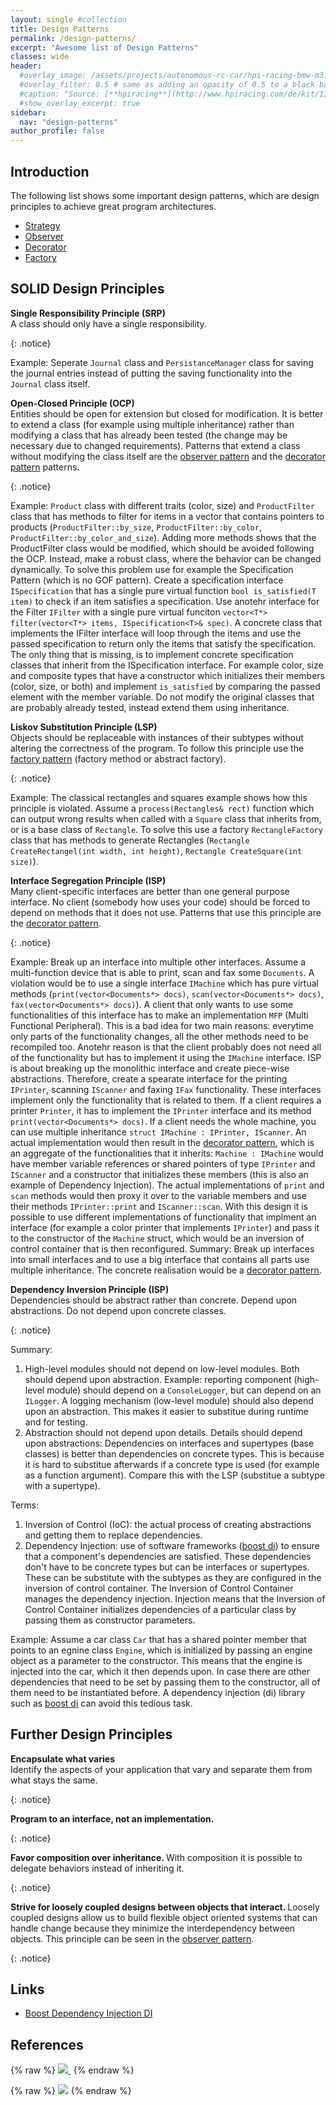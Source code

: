 ```yaml
---
layout: single #collection
title: Design Patterns
permalink: /design-patterns/
excerpt: "Awesome list of Design Patterns"
classes: wide
header:
  #overlay_image: /assets/projects/autonomous-rc-car/hpi-racing-bmw-m3.png
  #overlay_filter: 0.5 # same as adding an opacity of 0.5 to a black background
  #caption: "Source: [**hpiracing**](http://www.hpiracing.com/de/kit/114343)"
  #show_overlay_excerpt: true
sidebar:
  nav: "design-patterns"
author_profile: false
---
```


## Introduction

The following list shows some important design patterns, which are design principles to achieve great program architectures.


- [Strategy](/design-patterns/strategy)
- [Observer](/design-patterns/observer)
- [Decorator](/design-patterns/decorator)
- [Factory](/design-patterns/factory)


## SOLID Design Principles


<p>
<b>Single Responsibility Principle (SRP)</b> <br>
A class should only have a single responsibility.
</p>
{: .notice}

Example: Seperate `Journal` class and `PersistanceManager` class for saving the journal entries instead of putting the saving functionality into the `Journal` class itself.

<p>
<b>Open-Closed Principle (OCP)</b> <br>
Entities should be open for extension but closed for modification. It is better to extend a class (for example using 
multiple inheritance) rather than modifying a class that has already been tested (the change may be necessary due to changed requirements). Patterns that extend a class without modifying the class itself are the <a href="/observer/">observer pattern</a> and the <a href="/decorator/">decorator pattern</a> patterns.
</p>
{: .notice}

Example: `Product` class with different traits (color, size) and `ProductFilter` class that has methods to filter for items in a vector that contains pointers to products (`ProductFilter::by_size`, `ProductFilter::by_color`, `ProductFilter::by_color_and_size`). Adding more methods shows that the ProductFilter class would be modified, which should be avoided following the OCP. Instead, make a robust class, where the behavior can be changed dynamically. To solve this problem use for example the Specification Pattern (which is no GOF pattern). Create a specification interface `ISpecification` that has a single pure virtual function `bool is_satisfied(T item)` to check if an item satisfies a specification. Use anotehr interface for the Filter `IFilter` with a single pure virtual funciton `vector<T*> filter(vector<T*> items, ISpecification<T>& spec)`. A concrete class that implements the IFilter interface will loop through the items and use the passed specification to return only the items that satisfy the specification. The only thing that is missing, is to implement concrete specification classes that inherit from the ISpecification interface. For example color, size and composite types that have a constructor which initializes their members (color, size, or both) and implement `is_satisfied` by comparing the passed element with the member variable. Do not modify the original classes that are probably already tested, instead extend them using inheritance.

<p>
<b>Liskov Substitution Principle (LSP)</b> <br>
Objects should be replaceable with instances of their subtypes without altering the correctness of the program. To follow this principle use the <a href="/factory/">factory pattern</a> (factory method or abstract factory).
</p>
{: .notice}

Example: The classical rectangles and squares example shows how this principle is violated. Assume a `process(Rectangles& rect)` function which can output wrong results when called with a `Square` class that inherits from, or is a base class of `Rectangle`. To solve this use a factory `RectangleFactory` class that has methods to generate Rectangles (`Rectangle CreateRectangel(int width, int height)`, `Rectangle CreateSquare(int size)`).

<p>
<b>Interface Segregation Principle (ISP)</b> <br>
Many client-specific interfaces are better than one general purpose interface. No client (somebody how uses your code) should be forced to depend on methods that it does not use. Patterns that use this principle are the <a href="/decorator/">decorator pattern</a>.
</p>
{: .notice}

Example: Break up an interface into multiple other interfaces. Assume a multi-function device that is able to print, scan and fax some `Documents`.  A violation would be to use a single interface `IMachine` which has pure virtual methods (`print(vector<Documents*> docs)`, `scan(vector<Documents*> docs)`, `fax(vector<Documents*> docs)`). A client that only wants to use some functionalities of this interface has to make an implementation `MFP` (Multi Functional Peripheral). This is a bad idea for two main reasons: everytime only parts of the functionality changes, all the other methods need to be recompiled too. Anotehr reason is that the client probably does not need all of the functionality but has to implement it using the `IMachine` interface. ISP is about breaking up the monolithic interface and create piece-wise abstractions. Therefore, create a spearate interface for the printing `IPrinter`, scanning `IScanner` and faxing `IFax` functionality. These interfaces implement only the functionality that is related to them. If a client requires a printer `Printer`, it has to implement the `IPrinter` interface and its method `print(vector<Documents*> docs)`. If a client needs the whole machine, you can use multiple inheritance `struct IMachine : IPrinter, IScanner`. An actual implementation would then result in the [decorator pattern](/design-patterns/decorator/), which is an aggregate of the functionalities that it inherits: `Machine : IMachine` would have member variable references or shared pointers of type `IPrinter` and `IScanner` and a constructor that initializes these members (this is also an example of Dependency Injection). The actual implementations of `print` and `scan` methods would then proxy it over to the variable members and use their methods `IPrinter::print` and `IScanner::scan`. With this design it is possible to use different implementations of functionality that implment an interface (for example a color printer that implements `IPrinter`) and pass it to the constructor of the `Machine` struct, which would be an inversion of control container that is then reconfigured. Summary: Break up interfaces into small interfaces and to use a big interface that contains all parts use multiple inheritance. The concrete realisation would be a [decorator pattern](/design-patterns/decorator/).

<p>
<b>Dependency Inversion Principle (ISP)</b> <br>
Dependencies should be abstract rather than concrete. Depend upon abstractions. Do not depend upon concrete classes.
</p>
{: .notice}

Summary: 
1. High-level modules should not depend on low-level modules. Both should depend upon abstraction. 
Example: reporting component (high-level module) should depend on a `ConsoleLogger`, but can depend on an `ILogger`. A logging mechanism (low-level module) should also depend upon an abstraction. This makes it easier to substitue during runtime and for testing.
2. Abstraction should not depend upon details. Details should depend upon abstractions: Dependencies on interfaces and supertypes (base classes) is better than dependencies on concrete types. This is because it is hard to substitue afterwards if a concrete type is used (for example as a function argument). Compare this with the LSP (substitue a subtype with a supertype). 

Terms:
1. Inversion of Control (IoC): the actual process of creating abstractions and getting them to replace dependencies.
2. Dependency Injection: use of software frameworks ([boost di](https://boost-experimental.github.io/di/)) to ensure that a component's dependencies are satisfied. These dependencies don't have to be concrete types but can be interfaces or supertypes. These can be substitute with the subtypes as they are configured in the inversion of control container. The Inversion of Control Container manages the dependency injection. Injection means that the Inversion of Control Container initializes dependencies of a particular class by passing them as constructor parameters.

Example: Assume a car class `Car` that has a shared pointer member that points to an egnine class `Engine`, which is initialized by passing an engine object as a parameter to the constructor. This means that the engine is injected into the car, which it then depends upon. 
In case there are other dependencies that need to be set by passing them to the constructor, all of them need to be instantiated before. A dependency injection (di) library such as [boost di](https://boost-experimental.github.io/di/) can avoid this tedious task. 

## Further Design Principles

<p>
<b>Encapsulate what varies</b> <br>
Identify the aspects of your application that vary and separate them from
what stays the same.
</p>
{: .notice}

<p>
<b>Program to an interface, not an implementation. </b>
</p>
{: .notice}

<p>
<b>Favor composition over inheritance. </b>
With composition it is possible to delegate behaviors instead of inheriting it.
</p>
{: .notice}

<p>
  <b>Strive for loosely coupled designs between objects that interact. </b>
  Loosely coupled designs allow us to build flexible object oriented
systems that can handle change because they minimize
the interdependency between objects. This principle can be seen in the <a href="/observer/">observer pattern</a>.
</p>
{: .notice}

## Links

- [Boost Dependency Injection DI](https://boost-experimental.github.io/di/)

## References

{% raw %}
<a href="https://www.amazon.de/Head-First-Design-Patterns-Freeman/dp/0596007124/ref=as_li_ss_il?ie=UTF8&linkCode=li2&tag=fjp-21&linkId=38bf781d92136c82d722d01735b6f3df&language=de_DE" target="_blank">
<img border="0" src="//ws-eu.amazon-adsystem.com/widgets/q?_encoding=UTF8&ASIN=0596007124&Format=_SL160_&ID=AsinImage&MarketPlace=DE&ServiceVersion=20070822&WS=1&tag=fjp-21&language=de_DE" >
</a>
<img src="https://ir-de.amazon-adsystem.com/e/ir?t=fjp-21&language=de_DE&l=li2&o=3&a=0596007124" width="1" height="1" border="0" alt="" style="border:none !important; margin:0px !important;" />
{% endraw %}

{% raw %}
<a href="https://www.amazon.de/Design-Patterns-Elements-Reusable-Object-Oriented/dp/0201633612/ref=as_li_ss_il?crid=294S6ZO5GLTAX&keywords=gamma+design+patterns&qid=1563989351&s=gateway&sprefix=gamma+design,aps,230&sr=8-1&linkCode=li2&tag=fjp-21&linkId=845330f357bcc7b2eedce3e15a28c1b6&language=de_DE" target="_blank"><img border="0" src="//ws-eu.amazon-adsystem.com/widgets/q?_encoding=UTF8&ASIN=0201633612&Format=_SL160_&ID=AsinImage&MarketPlace=DE&ServiceVersion=20070822&WS=1&tag=fjp-21&language=de_DE" ></a><img src="https://ir-de.amazon-adsystem.com/e/ir?t=fjp-21&language=de_DE&l=li2&o=3&a=0201633612" width="1" height="1" border="0" alt="" style="border:none !important; margin:0px !important;" />
{% endraw %}
